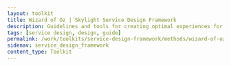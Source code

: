 ```yaml
---
layout: toolkit
title: Wizard of Oz | Skylight Service Design Framework
description: Guidelines and tools for creating optimal experiences for both users and your organization.
tags: [service design, design, guide]
permalink: /work/toolkits/service-design-framework/methods/wizard-of-oz/
sidenav: service_design_framework
content_type: Toolkit
---
```


